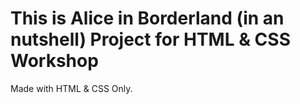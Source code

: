 # This is Alice in Borderland (in an nutshell) Project for HTML &amp; CSS Workshop
Made with HTML & CSS Only.
